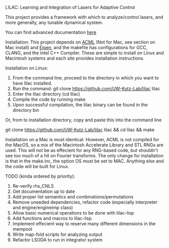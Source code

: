 LILAC: Learning and Integration of Lasers for Adaptive Control

This project provides a framework with which to analyze/control lasers, and more generally, any tunable dynamical system.

You can find advanced documentation [here](http://UW-Kutz-Lab.github.io/LILAC)

Installation:
This project depends on [ACML](http://developer.amd.com/tools-and-sdks/cpu-development/cpu-libraries/amd-core-math-library-acml/acml-downloads-resources/#download) (Not for Mac, see section on Mac install) and [Eigen](http://eigen.tuxfamily.org/index.php?title=Main_Page), and the makefile has configurations for GCC, CLANG, and the Intel C++ Compiler. These are simple to install on Linux and Macintosh systems and each site provides installation instructions.

Installation on Linux:

1. From the command line, proceed to the directory in which you want to have lilac installed.
2. Run the command: git clone https://github.com/UW-Kutz-Lab/lilac lilac
3. Enter the lilac directory (cd lilac)
4. Compile the code by running make
5. Upon successful compilation, the lilac binary can be found in the directory bin

Or, from to installation directory, copy and paste this into the command line

git clone https://github.com/UW-Kutz-Lab/lilac lilac && cd lilac && make

Installation on a Mac is most identical. However, ACML is not compiled for the MacOS, so a mix of the Macintosh Accelerate Library
and STL RNGs are used. This will not be as effecient for any RNG-based code, but shouldn't see too much of a hit on Fourier transforms.
The only change for installation is that in the make.inc, the option OS must be set to MAC. Anything else and the code will be built for Linux.



TODO (kinda ordered by priority):

1. Re-verify rhs_CNLS
2. Get documentation up to date
3. Add proper list semantics and combinations/permutations
4. Remove uneeded dependencies, refactor code (especially interpreter and engine/engineimp class)
5. Allow basic numerical operations to be done with lilac-lisp
6. Add functions and macros to lilac-lisp
7. Implement effecient way to reserve many different dimensions in the mempool
8. Write map-fold scripts for analyzing output
9. Refactor LSODA to run in integrator system
